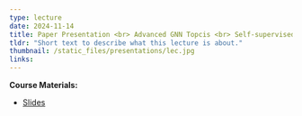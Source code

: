 ```yaml
---
type: lecture
date: 2024-11-14
title: Paper Presentation <br> Advanced GNN Topcis <br> Self-supervised Learning
tldr: "Short text to describe what this lecture is about."
thumbnail: /static_files/presentations/lec.jpg
links: 
---
```

**Course Materials:**
- [Slides](/static_files/presentations/slides_lec_14.pdf)
